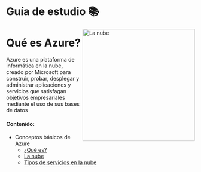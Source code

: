 # Guía de estudio 📚


<img align="right" alt="La nube" width="300px" src="https://www.cice.es/wp-content/uploads/2020/06/AZ-900-Microsoft-Certified-Azure-Fundamentals.png" />

# Qué es Azure?

Azure es una plataforma de informática en la nube, creado por Microsoft para construir, probar, desplegar y administrar aplicaciones y servicios que satisfagan objetivos empresariales mediante el uso de sus bases de datos

#### Contenido:

+ Conceptos básicos de Azure
  + [¿Qué es?](https://github.com/obcast07/reto-master-135/blob/main/Contenido/Azure.md)
  + [La nube](https://github.com/obcast07/reto-master-135/blob/main/Contenido/La%20nube.md)
  + [Tipos de servicios en la nube](https://github.com/obcast07/reto-master-135/blob/main/Contenido/Servicios.md)

